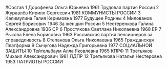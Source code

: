 #Состав
1 Дорофеева Ольга Юрьевна 1961 Трудовая партия России
2 Журавлёв Кирилл Сергеевич 1981 КОММУНИСТЫ РОССИИ
3 Калимулина Галия Керимовна 1977 Будущее Родины
4 Милованов Сергей Борисович 1946 За женщин России
5 Нестеренкова Галина Александровна 1936 СР
6 Простякова Светлана Николаевна 1968 ЕР
7 Рыкова Елена Борисовна 1963 Российская партия пенсионеров за справедливость
8 Степанова Ольга Николаевна 1965 Гражданская Платформа
9 Сычугова Надежда Григорьевна 1977 СОЦИАЛЬНОЙ ЗАЩИТЫ
10 Тейтельбаум Алла Яковлевна 1965 КПРФ
11 Третьяков Михаил Александрович 1981 ЛДПР
12 Третьякова Наталья Нестеровна 1953 ПАТРИОТЫ РОССИИ
